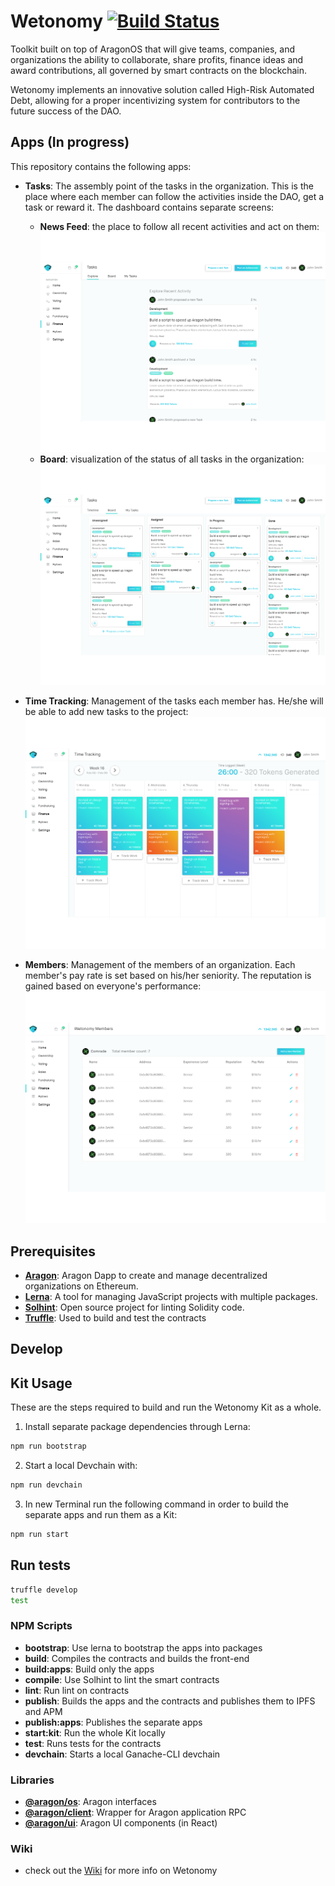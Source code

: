 # Wetonomy [![Build Status](https://travis-ci.com/comrade-coop/wetonomy.svg?branch=master)](https://travis-ci.com/comrade-coop/wetonomy)

Toolkit built on top of AragonOS that will give teams, companies, and organizations the ability to collaborate, share profits, finance ideas and award contributions, all governed by smart contracts on the blockchain.

Wetonomy implements an innovative solution called High-Risk Automated Debt, allowing for a proper incentivizing system for contributors to the future success of the DAO.


## Apps (In progress)
This repository contains the following apps:
- **Tasks**: The assembly point of the tasks in the organization. This is the place where each member can follow the activities inside the DAO, get a task or reward it. The dashboard contains separate screens:
    - **News Feed**: the place to follow all recent activities and act on them:        
        ![alt text](images/tasks_newsfeed_screen.png "Wetonomy Tasks Newsfeed Screen")
    - **Board**: visualization of the status of all tasks in the organization:        
        ![alt text](images/tasks_screen.png "Wetonomy Tasks Screen")


- **Time Tracking**: Management of the tasks each member has. He/she will be able to add new tasks to the project:
    ![alt text](images/time_tracking_screen.png "Wetonomy Time Tracking Screen")

- **Members**: Management of the members of an organization. Each member's pay rate is set based on his/her seniority. The reputation is gained based on everyone's performance:
    ![alt text](images/members_screen.png "Wetonomy Members Screen")



## Prerequisites

- [**Aragon**](https://aragon.one/): Aragon Dapp to create and manage decentralized organizations on Ethereum.
- [**Lerna**](https://lernajs.io/): A tool for managing JavaScript projects with multiple packages.  
- [**Solhint**](https://www.npmjs.com/package/solhint): Open source project for linting Solidity code.
- [**Truffle**](https://github.com/trufflesuite/truffle): Used to build and test the contracts 



## Develop

## Kit Usage
These are the steps required to build and run the Wetonomy Kit as a whole.

1. Install separate package dependencies through Lerna:
```sh
npm run bootstrap
```

2. Start a local Devchain with:
```sh
npm run devchain
```

3. In new Terminal run the following command in order to build the separate apps and run them as a Kit:
```sh
npm run start
```

## Run tests
```sh
truffle develop
test
```

### NPM Scripts

- **bootstrap**: Use lerna to bootstrap the apps into packages
- **build**: Compiles the contracts and builds the front-end
- **build:apps**: Build only the apps
- **compile**: Use Solhint to lint the smart contracts
- **lint**: Run lint on contracts
- **publish**: Builds the apps and the contracts and publishes them to IPFS and APM
- **publish:apps**: Publishes the separate apps  
- **start:kit**: Run the whole Kit locally
- **test**: Runs tests for the contracts
- **devchain**: Starts a local Ganache-CLI devchain


### Libraries
- [**@aragon/os**](https://github.com/aragon/aragonos): Aragon interfaces
- [**@aragon/client**](https://github.com/aragon/aragon.js/tree/master/packages/aragon-client): Wrapper for Aragon application RPC
- [**@aragon/ui**](https://github.com/aragon/aragon-ui): Aragon UI components (in React)

### Wiki
- check out the [Wiki](https://github.com/comrade-coop/wetonomy-aragon/wiki) for more info on Wetonomy

